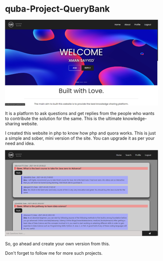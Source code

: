# quba-Project-QueryBank

![alt text](https://github.com/abdeali004/quba-Project-QueryBank/blob/master/Project_Images/Home.png?raw=true)

It is a platform to ask questions and get replies from the people who wants to contribute the solution for the same. This is the ultimate knowledge-sharing website.

I created this website in php to know how php and quora works. This is just a simple and sober, mini version of the site. You can upgrade it as per your need and idea.

![alt text](https://github.com/abdeali004/quba-Project-QueryBank/blob/master/Project_Images/Ask_Reply.png?raw=true)

So, go ahead and create your own version from this.

Don't forget to follow me for more such projects.
